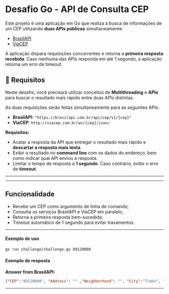 # Desafio Go - API de Consulta CEP

Este projeto é uma aplicação em Go que realiza a busca de informações de um CEP utilizando **duas APIs públicas** simultaneamente:

- [BrasilAPI](https://brasilapi.com.br/)
- [ViaCEP](https://viacep.com.br/)

A aplicação dispara requisições concorrentes e retorna a **primeira resposta recebida**. Caso nenhuma das APIs responda em até 1 segundo, a aplicação retorna um erro de timeout.

## 📝 Requisitos

Neste desafio, você precisará utilizar conceitos de **Multithreading** e **APIs** para buscar o resultado mais rápido entre duas APIs distintas.

As duas requisições serão feitas simultaneamente para as seguintes APIs:

- **BrasilAPI**: `"https://brasilapi.com.br/api/cep/v1/{cep}"`
- **ViaCEP**: `http://viacep.com.br/ws/{cep}/json/`

**Requisitos:**

- Acatar a resposta da API que entregar o resultado mais rápido e **descartar a resposta mais lenta**.
- Exibir o resultado no **command line** com os dados do endereço, bem como indicar qual API enviou a resposta.
- Limitar o tempo de resposta a **1 segundo**. Caso contrário, exibir o erro de **timeout**.

---

---

## Funcionalidade

- Recebe um CEP como argumento de linha de comando;
- Consulta os serviços BrasilAPI e ViaCEP em paralelo;
- Retorna a primeira resposta bem-sucedida;
- Timeout automático de 1 segundo para evitar travamentos.

---

#### Exemplo de uso

```bash
go run challenge/challenge.go 89120000
```

#### Exemplo de resposta


**Answer from BrasilAPI:**
```json
{"CEP":"89120000", "Address": "" ,"Neighborhood": "", "City":"Timbó", "State":"SC", "OriginRequest":"BrasilAPI"}
```

---